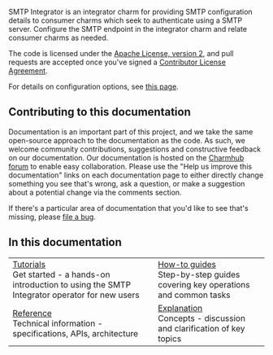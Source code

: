 SMTP Integrator is an integrator charm for providing SMTP configuration details to consumer charms which seek to authenticate using a SMTP server. Configure the SMTP endpoint in the integrator charm and relate consumer charms as needed.

The code is licensed under the [Apache License, version 2](https://www.apache.org/licenses/LICENSE-2.0), and pull requests are accepted once you've signed a [Contributor License Agreement](https://en.wikipedia.org/wiki/Contributor_License_Agreement).

For details on configuration options, see [this page](https://charmhub.io/smtp-integrator/configure).

## Contributing to this documentation

Documentation is an important part of this project, and we take the same open-source approach to the documentation as the code. As such, we welcome community contributions, suggestions and constructive feedback on our documentation. Our documentation is hosted on the [Charmhub forum](https://charmhub.io/smtp-integrator/docs) to enable easy collaboration. Please use the "Help us improve this documentation" links on each documentation page to either directly change something you see that's wrong, ask a question, or make a suggestion about a potential change via the comments section.

If there's a particular area of documentation that you'd like to see that's missing, please [file a bug](https://github.com/canonical/smtp-integrator-operator/issues).

## In this documentation

| | |
|--|--|
|  [Tutorials](https://charmhub.io/smtp-integrator/docs/tutorial-getting-started)</br>  Get started - a hands-on introduction to using the SMTP Integrator operator for new users </br> |  [How-to guides](https://charmhub.io/smtp-integrator/docs/how-to-contibute) </br> Step-by-step guides covering key operations and common tasks |
| [Reference](https://charmhub.io/smtp-integrator/docs/reference-actions) </br> Technical information - specifications, APIs, architecture | [Explanation](https://charmhub.io/smtp-integrator/docs/explanation-charm-architecture) </br> Concepts - discussion and clarification of key topics  |
